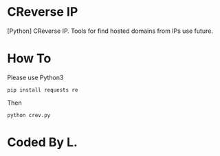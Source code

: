 # CReverse IP
[Python] CReverse IP. Tools for find hosted domains from IPs use future.
# How To
Please use Python3
```
pip install requests re 
```
Then
```
python crev.py
```
# Coded By L.
